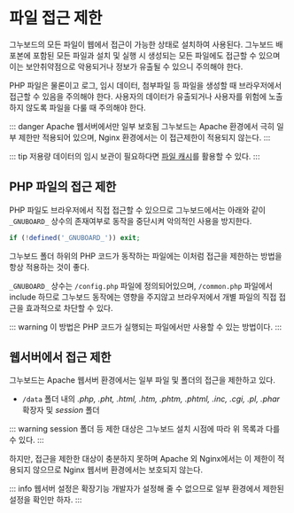 # 파일 접근 제한

그누보드의 모든 파일이 웹에서 접근이 가능한 상태로 설치하여 사용된다.
그누보드 배포본에 포함된 모든 파일과 설치 및 실행 시 생성되는 모든 파일에도 접근할 수 있으며 이는 보안취약점으로 악용되거나 정보가 유출될 수 있으니 주의해야 한다.

PHP 파일은 물론이고 로그, 임시 데이터, 첨부파일 등 파일을 생성할 때 브라우저에서 접근할 수 있음을 주의해야 한다. 사용자의 데이터가 유출되거나 사용자를 위험에 노출하지 않도록 파일을 다룰 때 주의해야 한다.

::: danger Apache 웹서버에서만 일부 보호됨
그누보드는 Apache 환경에서 극히 일부 제한만 적용되어 있으며, Nginx 환경에서는 이 접근제한이 적용되지 않는다.
:::

::: tip
저용량 데이터의 임시 보관이 필요하다면 [파일 캐시](/developers/cache.html#파일-캐시)를 활용할 수 있다.
:::

## PHP 파일의 접근 제한

PHP 파일도 브라우저에서 직접 접근할 수 있으므로 그누보드에서는 아래와 같이 `_GNUBOARD_` 상수의 존재여부로 동작을 중단시켜 악의적인 사용을 방지한다.

```php
if (!defined('_GNUBOARD_')) exit;
```

그누보드 폴더 하위의 PHP 코드가 동작하는 파일에는 이처럼 접근을 제한하는 방법을 항상 적용하는 것이 좋다.

`_GNUBOARD_` 상수는 `/config.php` 파일에 정의되어있으며, `/common.php` 파일에서 include 하므로 그누보드 동작에는 영향을 주지않고 브라우저에서 개별 파일의 직접 접근을 효과적으로 차단할 수 있다.

::: warning
이 방법은 PHP 코드가 실행되는 파일에서만 사용할 수 있는 방법이다.
:::

## 웹서버에서 접근 제한

그누보드는 Apache 웹서버 환경에서는 일부 파일 및 폴더의 접근을 제한하고 있다.

- `/data` 폴더 내의 _.php, .pht, .html, .htm, .phtm, .phtml, .inc, .cgi, .pl, .phar_ 확장자 및 _session_ 폴더

::: warning
session 폴더 등 제한 대상은 그누보드 설치 시점에 따라 위 목록과 다를 수 있다.
:::

하지만, 접근을 제한한 대상이 충분하지 못하며 Apache 외 Nginx에서는 이 제한이 적용되지 않으므로 Nginx 웹서버 환경에서는 보호되지 않는다.

::: info
웹서버 설정은 확장기능 개발자가 설정해 줄 수 없으므로 일부 환경에서 제한된 설정을 확인만 하자.
:::
